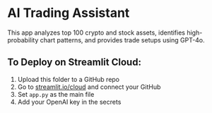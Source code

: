 # AI Trading Assistant

This app analyzes top 100 crypto and stock assets, identifies high-probability chart patterns, and provides trade setups using GPT-4o.

## To Deploy on Streamlit Cloud:
1. Upload this folder to a GitHub repo
2. Go to [streamlit.io/cloud](https://streamlit.io/cloud) and connect your GitHub
3. Set `app.py` as the main file
4. Add your OpenAI key in the secrets
